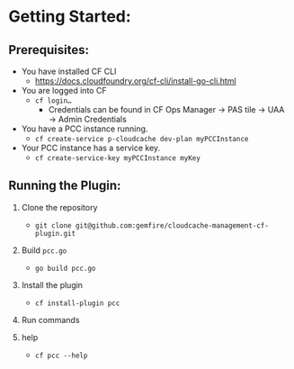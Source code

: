 # Getting Started:

## Prerequisites:
* You have installed CF CLI
    * https://docs.cloudfoundry.org/cf-cli/install-go-cli.html
* You are logged into CF
    * `cf login…`
       * Credentials can be found in CF Ops Manager &rarr; PAS tile &rarr; UAA &rarr; Admin Credentials
* You have a PCC instance running.
    * `cf create-service p-cloudcache dev-plan myPCCInstance`
* Your PCC instance has a service key.
    * `cf create-service-key myPCCInstance myKey`

## Running the Plugin:
1. Clone the repository 
    - `git clone git@github.com:gemfire/cloudcache-management-cf-plugin.git`
2. Build `pcc.go` 
    - `go build pcc.go`
3. Install the plugin 
    - `cf install-plugin pcc`
4. Run commands 

5. help
    - `cf pcc --help`
    

